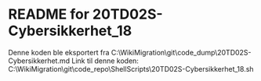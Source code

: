 # README for 20TD02S-Cybersikkerhet_18
Denne koden ble eksportert fra C:\WikiMigration\git\code_dump\20TD02S-Cybersikkerhet.md
Link til denne koden: C:\WikiMigration\git\code_repo\ShellScripts\20TD02S-Cybersikkerhet_18.sh
